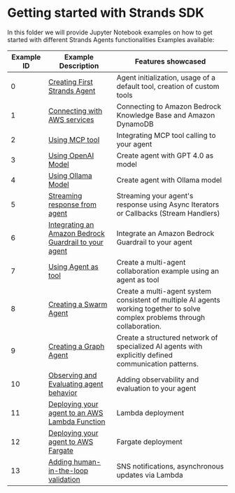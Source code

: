 # Getting started with Strands SDK

In this folder we will provide Jupyter Notebook examples on how to get started with different Strands Agents functionalities
Examples available:

| Example ID | Example Description                                                               | Features showcased                                                                                                             |
| ---------- | --------------------------------------------------------------------------------- | ------------------------------------------------------------------------------------------------------------------------------ |
| 0          | [Creating First Strands Agent](00-first-agent)                                    | Agent initialization, usage of a default tool, creation of custom tools                                                        |
| 1          | [Connecting with AWS services](01-connecting-with-aws-services)                   | Connecting to Amazon Bedrock Knowledge Base and Amazon DynamoDB                                                                |
| 2          | [Using MCP tool](02-integration-mcp-tools)                                        | Integrating MCP tool calling to your agent                                                                                     |
| 3          | [Using OpenAI Model](03-openai-model)                                             | Create agent with GPT 4.0 as model                                                                                             |
| 4          | [Using Ollama Model](04-ollama-model)                                             | Create agent with Ollama model                                                                                                 |
| 5          | [Streaming response from agent](05-streaming-agent-response)                      | Streaming your agent's response using Async Iterators or Callbacks (Stream Handlers)                                           |
| 6          | [Integrating an Amazon Bedrock Guardrail to your agent](06-guardrail-integration) | Integrate an Amazon Bedrock Guardrail to your agent                                                                            |
| 7          | [Using Agent as tool](07-agent-as-tool)                                           | Create a multi-agent collaboration example using an agent as tool                                                              |
| 8          | [Creating a Swarm Agent](08-swarm-agent)                                          | Create a multi-agent system consistent of multiple AI agents working together to solve complex problems through collaboration. |
| 9         | [Creating a Graph Agent](09-graph-agent)                                          | Create a structured network of specialized AI agents with explicitly defined communication patterns.                           |
| 10         | [Observing and Evaluating agent behavior](10-agent-observability-and-evaluation)  | Adding observability and evaluation to your agent                                                                              |
| 11         | [Deploying your agent to an AWS Lambda Function](11-lambda-deployment)            | Lambda deployment                                                                                                              |
| 12         | [Deploying your agent to AWS Fargate](12-fargate-deployment)                      | Fargate deployment                                                                                                             |
| 13         | [Adding human-in-the-loop validation](13-human-in-the-loop-validation)            | SNS notifications, asynchronous updates via Lambda                                                                             |
